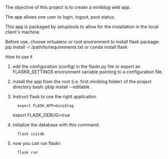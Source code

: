 The objective of this project is to create a miniblog web app. 

The app allows one user to login, logout, post status. 

This app is packaged by setuptools to allow for the installation in the local client's machine. 

Before use, choose virtualenv or root environment to install flask package:
	pip install -r /path/to/requirements.txt
or      conda install flask

How to use it
1. edit the configuration (config) in the flaskr.py file or
         export an FLASKR_SETTINGS environment variable
         pointing to a configuration file.
2. install the app from the root (i.e. first miniblog folder) of the project directory
	bash: pbip install --editable .
3. Instruct flask to use the right application

         export FLASK_APP=miniblog
	 export FLASK_DEBUG=true
4. initialize the database with this command:

         flask initdb
5. now you can run flaskr:

         flask run




      
   
